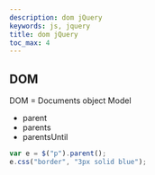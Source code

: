 ```yaml
---
description: dom jQuery
keywords: js, jquery
title: dom jQuery
toc_max: 4
---
```


## DOM

DOM = Documents object Model

* parent
* parents
* parentsUntil

```js
var e = $("p").parent();
e.css("border", "3px solid blue");
```
